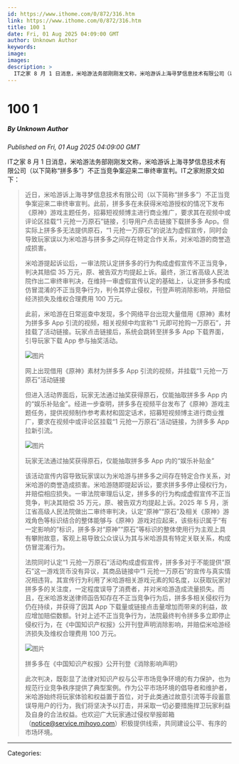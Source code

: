 ```yaml
---
id: https://www.ithome.com/0/872/316.htm
link: https://www.ithome.com/0/872/316.htm
title: 100 1
date: Fri, 01 Aug 2025 04:09:00 GMT
author: Unknown Author
keywords: 
image: 
images: 
description: >
  IT之家 8 月 1 日消息，米哈游法务部刚刚发文称，米哈游诉上海寻梦信息技术有限公司（以下简称“拼多多”）不正当竞争案迎来二审终审宣判。IT之家附原文如下：近日，米哈游诉上海寻梦信息技术有限公司（以下简称“拼多多”）不正当竞争案迎来二审终审宣判。此前，拼多多在未获得米哈游授权的情况下发布《原神》游戏主题任务，招募短视频博主进行商业推广，要求其在视频中或评论区挂载“1 元抢一万原石”链接，引导用户点击链接下载拼多多 App。但实际上拼多多无法提供原石，“1 元抢一万原石”的说法为虚假宣传，同时会导致玩家误以为米哈游与拼多多之间存在特定合作关系，对米哈游的商誉造成损害。米哈游提起诉讼后，一审法院认定拼多多的行为构成虚假宣传不正当竞争，判决其赔偿 35 万元，原、被告双方均提起上诉。最终，浙江省高级人民法院作出二审终审判决，在维持一审虚假宣传认定的基础上，认定拼多多构成仿冒混淆的不正当竞争行为，判令其停止侵权，刊登声明消除影响，并赔偿经济损失及维权合理费用 100 万元。此前，米哈游在日常巡查中发现，多个网络平台出现大量借用《原神》素材为拼多多 App 引流的视频，相关视频中均宣称“1 元即可抢购一万原石”，并挂载了活动链接。玩家点击链接后，系统会跳转至拼多多 App 下载界面，引导玩家下载 App 参与抽奖活动。网上出现借用《原神》素材为拼多多 App 引流的视频，并挂载“1 元抢一万原石”活动链接但进入活动界面后，玩家无法通过抽奖获得原石，仅能抽取拼多多 App 内的“娱乐补贴金”。经进一步查明，拼多多在视频平台发布了《原神》游戏主题任务，提供视频制作参考素材和固定话术，招募短视频博主进行商业推广，要求在视频中或评论区挂载“1 元抢一万原石”活动链接，为拼多多 App 拉新引流。玩家无法通过抽奖获得原石，仅能抽取拼多多 App 内的“娱乐补贴金”该活动宣传内容导致玩家误以为米哈游与拼多多之间存在特定合作关系，对米哈游的商誉造成损害。米哈游随即提起诉讼，要求拼多多停止侵权行为，并赔偿相应损失。一审法院审理后认定，拼多多的行为构成虚假宣传不正当竞争，判决其赔偿 35 万元，原、被告双方均提起上诉。2025 年 5 月，浙江省高级人民法院做出二审终审判决，认定“原神”“原石”及相关《原神》游戏角色等标识结合的整体能够与《原神》游戏对应起来，该些标识属于“有一定影响的”标识，拼多多对“原神”“原石”等标识的整体使用行为主观上具有攀附故意，客观上易导致公众误认为其与米哈游具有特定关联关系，构成仿冒混淆行为。法院同时认定“1 元抢一万原石”活动构成虚假宣传，拼多多对于不能提供“原石”这一游戏货币没有异议，其商品链接中“1 元抢一万原石”的宣传与真实情况相违背。其宣传行为利用了米哈游相关游戏元素的知名度，以获取玩家对拼多多的关注度，一定程度误导了消费者，并对米哈游造成流量损失。而且，在米哈游发送律师函告知存在不正当竞争行为后，拼多多相关侵权行为仍在持续，并获得了因其 App 下载量或链接点击量增加而带来的利益，故应增加赔偿数额。针对上述不正当竞争行为，法院最终判令拼多多立即停止侵权行为，在《中国知识产权报》公开刊登声明消除影响，并赔偿米哈游经济损失及维权合理费用 100 万元。拼多多在《中国知识产权报》公开刊登《消除影响声明》此次判决，既彰显了法律对知识产权与公平市场竞争环境的有力保护，也为规范行业竞争秩序提供了典型案例。作为公平市场环境的倡导者和维护者，米哈游始终将玩家体验和权益置于首位，对于此类通过故意引流等手段蓄意误导用户的行为，我们将坚决予以打击，并采取一切必要措施捍卫玩家利益及自身的合法权益。也欢迎广大玩家通过侵权举报邮箱（notice@service.mihoyo.com）积极提供线索，共同建设公平、有序的市场环境。
---
```

# 100 1
##### By Unknown Author
_Published on Fri, 01 Aug 2025 04:09:00 GMT_

IT之家 8 月 1 日消息，米哈游法务部刚刚发文称，米哈游诉上海寻梦信息技术有限公司（以下简称“拼多多”）不正当竞争案迎来二审终审宣判。IT之家附原文如下：

> 近日，米哈游诉上海寻梦信息技术有限公司（以下简称“拼多多”）不正当竞争案迎来二审终审宣判。此前，拼多多在未获得米哈游授权的情况下发布《原神》游戏主题任务，招募短视频博主进行商业推广，要求其在视频中或评论区挂载“1 元抢一万原石”链接，引导用户点击链接下载拼多多 App。但实际上拼多多无法提供原石，“1 元抢一万原石”的说法为虚假宣传，同时会导致玩家误以为米哈游与拼多多之间存在特定合作关系，对米哈游的商誉造成损害。
> 
> 米哈游提起诉讼后，一审法院认定拼多多的行为构成虚假宣传不正当竞争，判决其赔偿 35 万元，原、被告双方均提起上诉。最终，浙江省高级人民法院作出二审终审判决，在维持一审虚假宣传认定的基础上，认定拼多多构成仿冒混淆的不正当竞争行为，判令其停止侵权，刊登声明消除影响，并赔偿经济损失及维权合理费用 100 万元。
> 
> 此前，米哈游在日常巡查中发现，多个网络平台出现大量借用《原神》素材为拼多多 App 引流的视频，相关视频中均宣称“1 元即可抢购一万原石”，并挂载了活动链接。玩家点击链接后，系统会跳转至拼多多 App 下载界面，引导玩家下载 App 参与抽奖活动。
> 
> ![图片](https://img.ithome.com/newsuploadfiles/2025/8/06bbf1ec-b127-490c-b94e-64ba4eca062c.png?x-bce-process=image/format,f_auto)
> 
> 网上出现借用《原神》素材为拼多多 App 引流的视频，并挂载“1 元抢一万原石”活动链接
> 
> 但进入活动界面后，玩家无法通过抽奖获得原石，仅能抽取拼多多 App 内的“娱乐补贴金”。经进一步查明，拼多多在视频平台发布了《原神》游戏主题任务，提供视频制作参考素材和固定话术，招募短视频博主进行商业推广，要求在视频中或评论区挂载“1 元抢一万原石”活动链接，为拼多多 App 拉新引流。
> 
> ![图片](https://img.ithome.com/newsuploadfiles/2025/8/8ca417ca-20bf-4e7a-ac42-98cea44d4146.png?x-bce-process=image/format,f_auto)
> 
> 玩家无法通过抽奖获得原石，仅能抽取拼多多 App 内的“娱乐补贴金”
> 
> 该活动宣传内容导致玩家误以为米哈游与拼多多之间存在特定合作关系，对米哈游的商誉造成损害。米哈游随即提起诉讼，要求拼多多停止侵权行为，并赔偿相应损失。一审法院审理后认定，拼多多的行为构成虚假宣传不正当竞争，判决其赔偿 35 万元，原、被告双方均提起上诉。2025 年 5 月，浙江省高级人民法院做出二审终审判决，认定“原神”“原石”及相关《原神》游戏角色等标识结合的整体能够与《原神》游戏对应起来，该些标识属于“有一定影响的”标识，拼多多对“原神”“原石”等标识的整体使用行为主观上具有攀附故意，客观上易导致公众误认为其与米哈游具有特定关联关系，构成仿冒混淆行为。
> 
> 法院同时认定“1 元抢一万原石”活动构成虚假宣传，拼多多对于不能提供“原石”这一游戏货币没有异议，其商品链接中“1 元抢一万原石”的宣传与真实情况相违背。其宣传行为利用了米哈游相关游戏元素的知名度，以获取玩家对拼多多的关注度，一定程度误导了消费者，并对米哈游造成流量损失。而且，在米哈游发送律师函告知存在不正当竞争行为后，拼多多相关侵权行为仍在持续，并获得了因其 App 下载量或链接点击量增加而带来的利益，故应增加赔偿数额。针对上述不正当竞争行为，法院最终判令拼多多立即停止侵权行为，在《中国知识产权报》公开刊登声明消除影响，并赔偿米哈游经济损失及维权合理费用 100 万元。
> 
> ![图片](https://img.ithome.com/newsuploadfiles/2025/8/681deb07-8877-42d7-bb1f-1e64c94f8525.jpg?x-bce-process=image/format,f_auto)
> 
> 拼多多在《中国知识产权报》公开刊登《消除影响声明》
> 
> 此次判决，既彰显了法律对知识产权与公平市场竞争环境的有力保护，也为规范行业竞争秩序提供了典型案例。作为公平市场环境的倡导者和维护者，米哈游始终将玩家体验和权益置于首位，对于此类通过故意引流等手段蓄意误导用户的行为，我们将坚决予以打击，并采取一切必要措施捍卫玩家利益及自身的合法权益。也欢迎广大玩家通过侵权举报邮箱（notice@service.mihoyo.com）积极提供线索，共同建设公平、有序的市场环境。

---
Categories: 